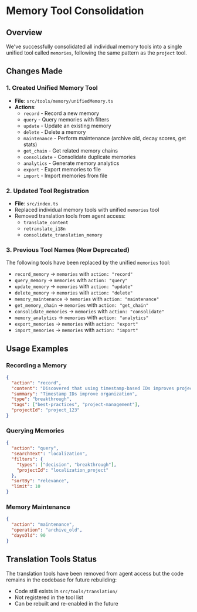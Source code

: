 # Memory Tool Consolidation

## Overview

We've successfully consolidated all individual memory tools into a single unified tool called `memories`, following the same pattern as the `project` tool.

## Changes Made

### 1. Created Unified Memory Tool
- **File**: `src/tools/memory/unifiedMemory.ts`
- **Actions**: 
  - `record` - Record a new memory
  - `query` - Query memories with filters
  - `update` - Update an existing memory
  - `delete` - Delete a memory
  - `maintenance` - Perform maintenance (archive old, decay scores, get stats)
  - `get_chain` - Get related memory chains
  - `consolidate` - Consolidate duplicate memories
  - `analytics` - Generate memory analytics
  - `export` - Export memories to file
  - `import` - Import memories from file

### 2. Updated Tool Registration
- **File**: `src/index.ts`
- Replaced individual memory tools with unified `memories` tool
- Removed translation tools from agent access:
  - `translate_content`
  - `retranslate_i18n`
  - `consolidate_translation_memory`

### 3. Previous Tool Names (Now Deprecated)
The following tools have been replaced by the unified `memories` tool:
- `record_memory` → `memories` with `action: "record"`
- `query_memory` → `memories` with `action: "query"`
- `update_memory` → `memories` with `action: "update"`
- `delete_memory` → `memories` with `action: "delete"`
- `memory_maintenance` → `memories` with `action: "maintenance"`
- `get_memory_chain` → `memories` with `action: "get_chain"`
- `consolidate_memories` → `memories` with `action: "consolidate"`
- `memory_analytics` → `memories` with `action: "analytics"`
- `export_memories` → `memories` with `action: "export"`
- `import_memories` → `memories` with `action: "import"`

## Usage Examples

### Recording a Memory
```json
{
  "action": "record",
  "content": "Discovered that using timestamp-based IDs improves project organization",
  "summary": "Timestamp IDs improve organization",
  "type": "breakthrough",
  "tags": ["best-practices", "project-management"],
  "projectId": "project_123"
}
```

### Querying Memories
```json
{
  "action": "query",
  "searchText": "localization",
  "filters": {
    "types": ["decision", "breakthrough"],
    "projectId": "localization_project"
  },
  "sortBy": "relevance",
  "limit": 10
}
```

### Memory Maintenance
```json
{
  "action": "maintenance",
  "operation": "archive_old",
  "daysOld": 90
}
```

## Translation Tools Status
The translation tools have been removed from agent access but the code remains in the codebase for future rebuilding:
- Code still exists in `src/tools/translation/`
- Not registered in the tool list
- Can be rebuilt and re-enabled in the future 